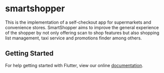 # smartshopper

This is the implementation of a self-checkout app for supermarkets and convenience stores. SmartShopper aims to improve the general experience of the shopper by not only offering scan to shop features but also shopping list management, taxi service and promotions finder among others.  

## Getting Started

For help getting started with Flutter, view our online
[documentation](https://flutter.io/).
